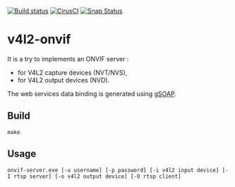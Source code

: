 [![Build status](https://travis-ci.org/mpromonet/v4l2onvif.png)](https://travis-ci.org/mpromonet/v4l2onvif)
[![CirusCI](https://api.cirrus-ci.com/github/mpromonet/v4l2onvif.svg)](https://cirrus-ci.com/github/mpromonet/v4l2onvif)
[![Snap Status](https://build.snapcraft.io/badge/mpromonet/v4l2onvif.svg)](https://build.snapcraft.io/user/mpromonet/v4l2onvif)

# v4l2-onvif

   It is a try to implements an ONVIF server :
   
   * for V4L2 capture devices (NVT/NVS),
   * for V4L2 output devices (NVD).
   
   The web services data binding is generated using [gSOAP](http://www.genivia.com/).

## Build

    make 

## Usage

    onvif-server.exe [-u username] [-p password] [-i v4l2 input device] [-I rtsp server] [-o v4l2 output device] [-O rtsp client]
